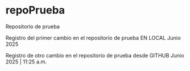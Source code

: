 # repoPrueba
Repositorio de prueba

Registro del primer cambio en el repositorio de prueba EN LOCAL Junio 2025

Registro de otro cambio en el repositorio de prueba desde GITHUB Junio 2025 | 11:25 a.m.
